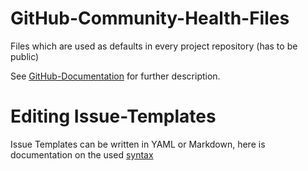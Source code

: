 # GitHub-Community-Health-Files
Files which are used as defaults in every project repository (has to be public) 


See [GitHub-Documentation](https://docs.github.com/en/communities/setting-up-your-project-for-healthy-contributions/creating-a-default-community-health-file) for further description. 


# Editing Issue-Templates
Issue Templates can be written in YAML or Markdown, here is documentation on the used [syntax](https://docs.github.com/en/communities/using-templates-to-encourage-useful-issues-and-pull-requests/syntax-for-issue-forms) 


